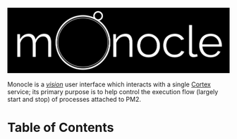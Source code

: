 ![monocle, a vision UI](img/monocle.png)

Monocle is a *[vision][vision]* user interface which interacts with a single [Cortex][cortex] service; its primary purpose is to help control the execution flow (largely start and stop) of processes attached to PM2.

# Table of Contents


[cortex]: https://github.com/jagrafft/vision/tree/master/vision/cortex
[vision]: https://github.com/jagrafft/vision